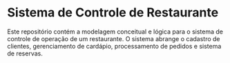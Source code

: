 # Sistema de Controle de Restaurante

Este repositório contém a modelagem conceitual e lógica para o sistema de controle de operação de um restaurante. O sistema abrange o cadastro de clientes, gerenciamento de cardápio, processamento de pedidos e sistema de reservas.
